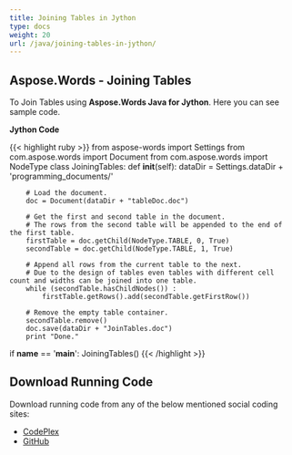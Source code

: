 ```yaml
---
title: Joining Tables in Jython
type: docs
weight: 20
url: /java/joining-tables-in-jython/
---
```


## **Aspose.Words - Joining Tables**
To Join Tables using **Aspose.Words Java for Jython**. Here you can see sample code.

**Jython Code**

{{< highlight ruby >}}
from aspose-words import Settings
from com.aspose.words import Document
from com.aspose.words import NodeType
class JoiningTables:
    def __init__(self):
        dataDir = Settings.dataDir + 'programming_documents/'

        # Load the document.
        doc = Document(dataDir + "tableDoc.doc")

        # Get the first and second table in the document.
        # The rows from the second table will be appended to the end of the first table.
        firstTable = doc.getChild(NodeType.TABLE, 0, True)
        secondTable = doc.getChild(NodeType.TABLE, 1, True)

        # Append all rows from the current table to the next.
        # Due to the design of tables even tables with different cell count and widths can be joined into one table.
        while (secondTable.hasChildNodes()) :
            firstTable.getRows().add(secondTable.getFirstRow())

        # Remove the empty table container.
        secondTable.remove()
        doc.save(dataDir + "JoinTables.doc")
        print "Done."
if __name__ == '__main__':
    JoiningTables()
{{< /highlight >}}
## **Download Running Code**
Download running code from any of the below mentioned social coding sites:

- [CodePlex](https://asposewordsjavajython.codeplex.com/releases/view/619260)
- [GitHub](https://github.com/aspose-words/Aspose.Words-for-Java/releases/tag/Aspose.Words_Java_for_Jython-v1.0.0)
